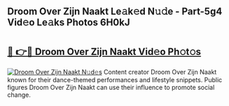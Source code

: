 ## Droom Over Zijn Naakt Le𝚊k𝚎d N𝚞𝚍e - Part-5g4 Vid𝚎o Le𝚊ks Photos 6H0kJ

# <h2><a href="http://fb92am.evod.top/?m=Droom+Over+Zijn+Naakt">🔗 👉🔴 Droom Over Zijn Naakt Vid𝚎o Ph𝚘t𝚘s</a></h2>

[![Droom Over Zijn Naakt N𝚞d𝚎s](https://i.imgur.com/8V9OHl7.gif)](http://fb92am.evod.top/?m=Droom+Over+Zijn+Naakt)
Content creator Droom Over Zijn Naakt known for their dance-themed performances and lifestyle snippets. Public figures Droom Over Zijn Naakt can use their influence to promote social change. 
